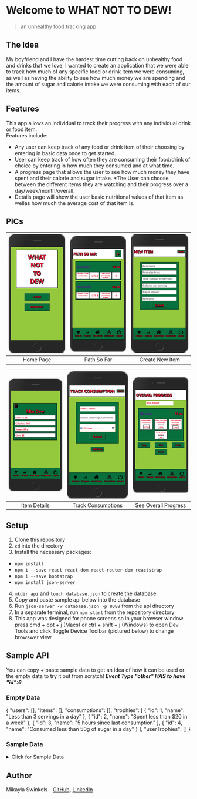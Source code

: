 # Welcome to WHAT NOT TO DEW!

> an unhealthy food tracking app

## The Idea

My boyfriend and I have the hardest time cutting back on unhealthy food and drinks that we love. I wanted to create an application that we were able to track how much of any specific food or drink item we were consuming, as well as having the ability to see how much money we are spending and the amount of sugar and calorie intake we were consuming with each of our items. 

## Features

This app allows an individual to track their progress with any individual drink or food item. <br />
Features include:
* Any user can keep track of any food or drink item of their choosing by entering in basic data once to get started.
* User can keep track of how often they are consuming their food/drink of choice by entering in how  much they consumed and at what time.
* A progress page that allows the user to see how much money they have spent and their calorie and sugar intake.
  *The User can choose between the different items they are watching and their progress over a day/week/month/overall.
* Details page will show the user basic nutritional values of that item as wellas how much the average cost of that item is.

## PICs
| <img src="./images/Home.png" width="207"> | <img src="./images/So Far.png" width="207"> | <img src="./images/New Item.png" width="207"> 
| :---: | :---: | :---: |
| Home Page | Path So Far | Create New Item |

| <img src="./images/Item Details.png" width="207"> | <img src="./images/Consumption.png" width="207"> | <img src="./images/Overall Progress.png" width="207"> 
| :---: | :---: | :---: |
| Item Details | Track Consumptions | See Overall Progress |


## Setup
1. Clone this repository
2. ```cd``` into the directory
3. Install the necessary packages:
* ```npm install```
* ```npm i --save react react-dom react-router-dom reactstrap```
* ```npm i --save bootstrap```
* ```npm install json-server```
4. ```mkdir api``` and ```touch database.json``` to create the database
5. Copy and paste sample api below into the database
6. Run ```json-server -w database.json -p 8088``` from the api directory
7. In a separate terminal, run ```npm start``` from the repository directory
8. This app was designed for phone screens so in your browser window press cmd + opt + j (Macs) or ctrl + shift + j (Windows) to open Dev Tools and click Toggle Device Toolbar (pictured below) to change browswer view


## Sample API

You can copy + paste sample data to get an idea of how it can be used or the empty data to try it out from scratch!
***Event Type "other" HAS to have "id":6***

### Empty Data
{
  "users": [],
  "items": [],
  "consumptions": [],
  "trophies": [
    {
      "id": 1,
      "name": "Less than 3 servings in a day"
    },
    {
      "id": 2,
      "name": "Spent less than $20 in a week"
    },
    {
      "id": 3,
      "name": "5 hours since last consumption"
    },
    {
      "id": 4,
      "name": "Consumed less than 50g of sugar in a day"
    }
  ],
  "userTrophies": []
}

### Sample Data
<details><summary>Click for Sample Data</summary>
<p>

```
{
  "users": [
    {
      "email": "mike@mike.com",
      "password": "mike",
      "username": "mike",
      "id": 1
    }
  ],
  "items": [
    {
      "id": 1,
      "name": "Mtn Dew",
      "size": 16,
      "servings": 1,
      "calories": 260,
      "sugar": 37,
      "cost": 2
    }
  ],
  "consumptions": [
    {
      "itemId": 1,
      "servings": 1,
      "time": "2020-09-10T13:40",
      "userId": 1,
      "id": 1
    },
    {
      "itemId": 1,
      "servings": 1,
      "time": "2020-09-25T09:34",
      "userId": 1,
      "id": 2
    },
    {
      "itemId": 1,
      "servings": 2,
      "time": "2020-10-05T09:45",
      "userId": 1,
      "id": 3
    },
    {
      "itemId": 1,
      "servings": 1,
      "time": "2020-10-06T12:34",
      "userId": 1,
      "id": 4
    }
  ],
  "trophies": [
    {
      "id": 1,
      "name": "Less than 3 servings in a day"
    },
    {
      "id": 2,
      "name": "Spent less than $20 in a week"
    },
    {
      "id": 3,
      "name": "5 hours since last consumption"
    },
    {
      "id": 4,
      "name": "Consumed less than 50g of sugar in a day"
    }
  ],
  "userTrophies": [
    {
      "id": 1,
      "userId": 1,
      "trophyId": 2
    }
  ]
}
```

</p>
</details>

## Author

Mikayla Swinkels - [GitHub](https://github.com/mswinkels09), [LinkedIn](www.linkedin.com/in/mikayla-swinkels)
